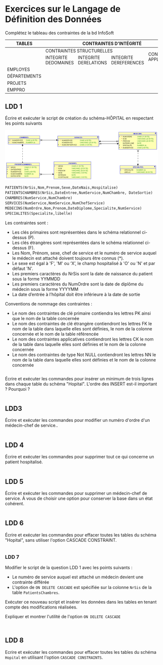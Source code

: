 # Exercices sur le Langage de Définition des Données

Complétez le tableau des contraintes de la bd InfoSoft

<table>
<thead>
  <tr>
    <th>TABLES</th>
    <th colspan="4">CONTRAINTES D'INTÉGRITÉ</th>
  </tr>
</thead>
<tbody>
  <tr>
    <td></td>
    <td colspan="3">CONTRAINTES STRUCTURELLES</td>
    <td rowspan="2">CONTRAINTES APPLICATIVES</td>
  </tr>
  <tr>
    <td></td>
    <td>INTEGRITE<br>DEDOMAINES</td>
    <td>INTEGRITE<br>DERELATIONS</td>
    <td>INTEGRITE<br>DEREFERENCES</td>
  </tr>
  <tr>
    <td>EMPLOYES</td>
    <td></td>
    <td></td>
    <td></td>
    <td></td>
  </tr>
  <tr>
    <td>DÉPARTEMENTS</td>
    <td></td>
    <td></td>
    <td></td>
    <td></td>
  </tr>
  <tr>
    <td>PROJETS</td>
    <td></td>
    <td></td>
    <td></td>
    <td></td>
  </tr>
  <tr>
    <td>EMPPRO</td>
    <td></td>
    <td></td>
    <td></td>
    <td></td>
  </tr>
</tbody>
</table>


## LDD 1

Écrire et exécuter le script de création du schéma-HÔPITAL en respectant les points
suivants

![Schéma](./img/schema.png)

```sql
PATIENTS(NrSis,Nom,Prenom,Sexe,DateNais,Hospitalise)
PATIENTSCHAMBRES(NrSis,DateEntree,NumService,NumChambre, DateSortie)
CHAMBRES(NumService,NumChambre)
SERVICES(NumService,NomService,NumChefService)
MEDECINS(NumOrdre,Nom,Prenom,DateDiplome,Specialite,NumService)
SPECIALITES(Specialite,libelle)
```

Les contraintes sont :

* Les clés primaires sont représentées dans le schéma relationnel ci-dessus (P).
* Les clés étrangères sont représentées dans le schéma relationnel ci-dessus (F).
* Les Nom, Prénom, sexe, chef de service et le numéro de service auquel le médecin est attaché doivent toujours être connus (*).
* Le sexe est égal à 'F', 'M' ou ‘X’, le champ hospitalisé à 'O' ou 'N' et par défaut 'N'.
* Les premiers caractères du NrSis sont la date de naissance du patient sous la forme YYMMDD
* Les premiers caractères du NumOrdre sont la date de diplôme du médecin sous la forme YYYYMM
* La date d’entrée à l’hôpital doit être inférieure à la date de sortie

Conventions de nommage des contraintes :

* Le nom des contraintes de clé primaire contiendra les lettres PK ainsi que le nom de la table concernée
* Le nom des contraintes de clé étrangère contiendront les lettres FK le nom de la table dans laquelle elles sont définies, le nom de la colonne concernée et le nom de la table référencée
* Le nom des contraintes applicatives contiendront les lettres CK le nom de la table dans laquelle elles sont définies et le nom de la colonne concernée
* Le nom des contraintes de type Not NULL contiendront les lettres NN le nom de la table dans laquelle elles sont définies et le nom de la colonne concernée

```sql


```

Écrire et exécuter les commandes pour insérer un minimum de trois lignes dans chaque table du schéma "Hopital".
L'ordre des INSERT est-il important ? Pourquoi ?

```sql

```

## LDD3

Écrire et exécuter les commandes pour modifier un numéro d'ordre d'un médecin-chef de service..

```sql

```

## LDD 4

Écrire et exécuter les commandes pour supprimer tout ce qui concerne un patient hospitalisé.

```sql

```

## LDD 5

Écrire et exécuter les commandes pour supprimer un médecin-chef de service.
À vous de choisir une option pour conserver la base dans un état cohérent.

```sql

```

## LDD 6

Écrire et exécuter les commandes pour effacer toutes les tables du schéma "Hopital", sans utiliser l'option CASCADE CONSTRAINT.

```sql

```

### LDD 7

Modifier le script de la question LDD 1 avec les points suivants :

* Le numéro de service auquel est attaché un médecin devient une contrainte différée
* L'option de `ON DELETE CASCADE` est spécifiée sur la colonne `NrSis` de la table `PatientsChambres`.

Exécuter ce nouveau script et insérer les données dans les tables en tenant compte des modifications réalisées.

Expliquer et montrer l'utilité de l'option `ON DELETE CASCADE`

> 

```sql

````

> 

```sql

```

## LDD 8

Ecrire et exécuter les commandes pour effacer toutes les tables du schéma `Hopital` en utilisant l'option `CASCADE CONSTRAINTS`.

```sql


```
